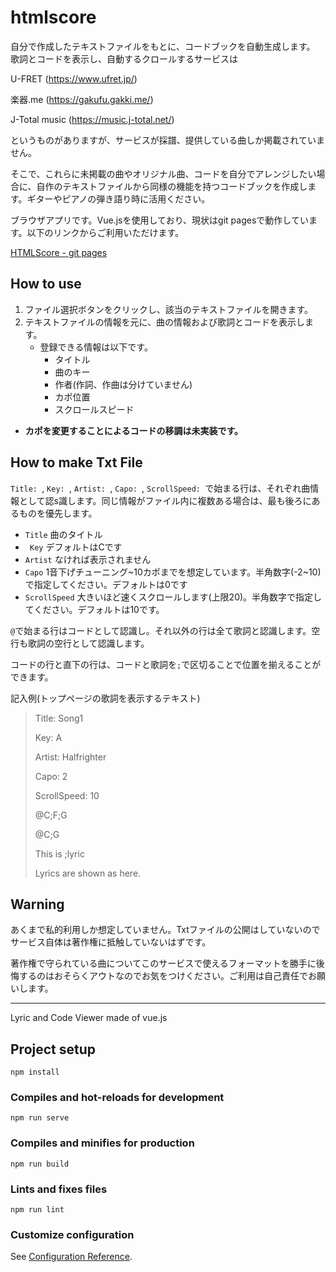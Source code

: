 # htmlscore
自分で作成したテキストファイルをもとに、コードブックを自動生成します。
歌詞とコードを表示し、自動するクロールするサービスは

U-FRET (https://www.ufret.jp/)

楽器.me (https://gakufu.gakki.me/)

J-Total music (https://music.j-total.net/)

というものがありますが、サービスが採譜、提供している曲しか掲載されていません。

そこで、これらに未掲載の曲やオリジナル曲、コードを自分でアレンジしたい場合に、自作のテキストファイルから同様の機能を持つコードブックを作成します。ギターやピアノの弾き語り時に活用ください。

ブラウザアプリです。Vue.jsを使用しており、現状はgit pagesで動作しています。以下のリンクからご利用いただけます。

[HTMLScore - git pages](https://halfrighter.github.io/HTMLScore/)

## How to use
1. ファイル選択ボタンをクリックし、該当のテキストファイルを開きます。
1. テキストファイルの情報を元に、曲の情報および歌詞とコードを表示します。
    * 登録できる情報は以下です。
        * タイトル
        * 曲のキー
        * 作者(作詞、作曲は分けていません)
        * カポ位置
        * スクロールスピード
* **カポを変更することによるコードの移調は未実装です。**

## How to make Txt File
`Title: `, `Key: `, `Artist: `, `Capo: `, `ScrollSpeed: `で始まる行は、それぞれ曲情報として認s識します。同じ情報がファイル内に複数ある場合は、最も後ろにあるものを優先します。

* `Title` 曲のタイトル
* ` Key` デフォルトはCです
* `Artist` なければ表示されません
* `Capo` 1音下げチューニング\~10カポまでを想定しています。半角数字(-2\~10)で指定してください。デフォルトは0です
* `ScrollSpeed` 大きいほど速くスクロールします(上限20)。半角数字で指定してください。デフォルトは10です。

`@`で始まる行はコードとして認識し。それ以外の行は全て歌詞と認識します。空行も歌詞の空行として認識します。

コードの行と直下の行は、コードと歌詞を`;`で区切ることで位置を揃えることができます。

記入例(トップページの歌詞を表示するテキスト)
> Title: Song1
>
> Key: A
>
> Artist: Halfrighter
>
> Capo: 2 
>
> ScrollSpeed: 10
>
> @C;F;G
>
> @C;G
>
> This is ;lyric
>
> Lyrics are shown as here.

## Warning
あくまで私的利用しか想定していません。Txtファイルの公開はしていないのでサービス自体は著作権に抵触していないはずです。

著作権で守られている曲についてこのサービスで使えるフォーマットを勝手に後悔するのはおそらくアウトなのでお気をつけください。ご利用は自己責任でお願いします。

***
Lyric and Code Viewer made of vue.js

## Project setup
```
npm install
```

### Compiles and hot-reloads for development
```
npm run serve
```

### Compiles and minifies for production
```
npm run build
```

### Lints and fixes files
```
npm run lint
```

### Customize configuration
See [Configuration Reference](https://cli.vuejs.org/config/).
